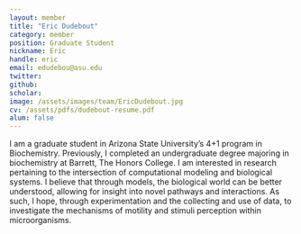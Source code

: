 ```yaml
---
layout: member
title: "Eric Dudebout"
category: member 
position: Graduate Student
nickname: Eric
handle: eric
email: edudebou@asu.edu
twitter: 
github: 
scholar: 
image: /assets/images/team/EricDudebout.jpg
cv: /assets/pdfs/dudebout-resume.pdf
alum: false
---
```

I am a graduate student in Arizona State University’s 4+1 program in Biochemistry. Previously, I completed an undergraduate degree majoring in biochemistry at Barrett, The Honors College. I am interested in research pertaining to the intersection of computational modeling and biological systems. I believe that through models, the biological world can be better understood, allowing for insight into novel pathways and interactions. As such, I hope, through experimentation and the collecting and use of data, to investigate the mechanisms of motility and stimuli perception within microorganisms.